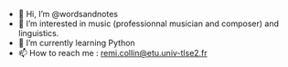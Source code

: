 - 👋 Hi, I’m @wordsandnotes
- 👀 I’m interested in music (professionnal musician and composer) and linguistics.
- 🌱 I’m currently learning Python
- 📫 How to reach me : remi.collin@etu.univ-tlse2.fr

